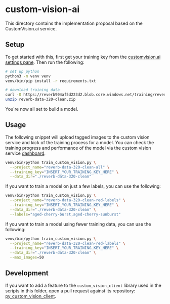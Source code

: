 # custom-vision-ai

This directory contains the implementation proposal based on the CustomVision.ai service.

## Setup

To get started with this, first get your training key from the [customvision.ai settings pane](https://www.customvision.ai/projects#/settings).
Then run the following:

```sh
# set up python
python3 -m venv venv
venv/bin/pip install -r requirements.txt

# download training data
curl -O https://reverb904af5d223d2.blob.core.windows.net/training/reverb-data-320-clean.zip
unzip reverb-data-320-clean.zip
```

You're now all set to build a model.

## Usage

The following snippet will upload tagged images to the custom vision service and kick of the training process for a
model. You can check the training progress and performance of the model via the custom vision service [dashboard](https://www.customvision.ai/projects).

```sh
venv/bin/python train_custom_vision.py \
  --project_name="reverb-data-320-clean-all" \
  --training_key="INSERT_YOUR_TRAINING_KEY_HERE" \
  --data_dir="./reverb-data-320-clean"
```

If you want to train a model on just a few labels, you can use the following:

```sh
venv/bin/python train_custom_vision.py \
  --project_name="reverb-data-320-clean-red-labels" \
  --training_key="INSERT_YOUR_TRAINING_KEY_HERE" \
  --data_dir="./reverb-data-320-clean" \
  --labels="aged-cherry-burst,aged-cherry-sunburst"
```

If you want to train a model using fewer training data, you can use the following:

```sh
venv/bin/python train_custom_vision.py \
  --project_name="reverb-data-320-clean-red-labels" \
  --training_key="INSERT_YOUR_TRAINING_KEY_HERE" \
  --data_dir="./reverb-data-320-clean" \
  --max_images=50
```

## Development

If you want to add a feature to the `custom_vision_client` library used in the scripts in this folder, open a pull
request against its repository: [py_custom_vision_client](https://github.com/CatalystCode/py_custom_vision_client).
